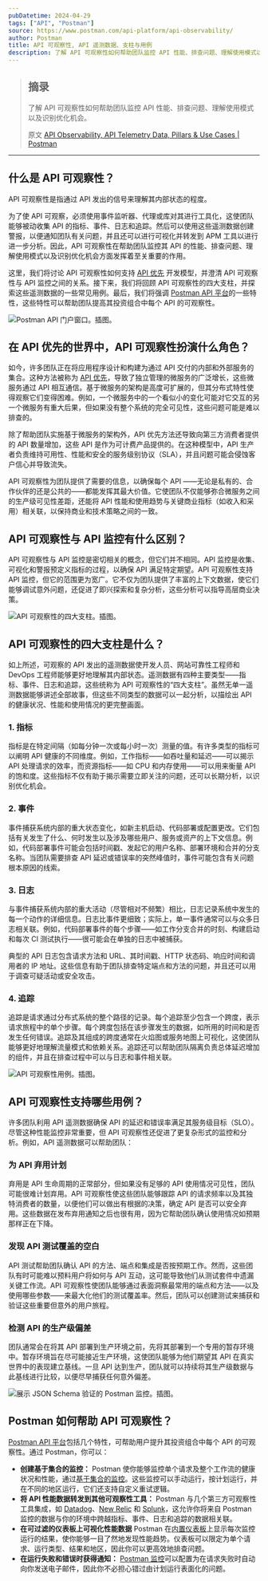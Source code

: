 ```yaml
---
pubDatetime: 2024-04-29
tags: ["API", "Postman"]
source: https://www.postman.com/api-platform/api-observability/
author: Postman
title: API 可观察性, API 遥测数据、支柱与用例
description: 了解 API 可观察性如何帮助团队监控 API 性能、排查问题、理解使用模式以及识别优化机会。
---
```


> ## 摘录
>
> 了解 API 可观察性如何帮助团队监控 API 性能、排查问题、理解使用模式以及识别优化机会。
>
> 原文 [API Observability, API Telemetry Data, Pillars & Use Cases | Postman](https://www.postman.com/api-platform/api-observability/)

---

## 什么是 API 可观察性？

API 可观察性是指通过 API 发出的信号来理解其内部状态的程度。

为了使 API 可观察，必须使用事件监听器、代理或库对其进行工具化，这使团队能够被动收集 API 的指标、事件、日志和追踪。然后可以使用这些遥测数据创建警报，以便通知团队有关问题，并且还可以进行可视化并转发到 APM 工具以进行进一步分析。因此，API 可观察性在帮助团队监控其 API 的性能、排查问题、理解使用模式以及识别优化机会方面发挥着至关重要的作用。

这里，我们将讨论 API 可观察性如何支持 [API 优先](https://www.postman.com/api-first/) 开发模型，并澄清 API 可观察性与 API 监控之间的关系。接下来，我们将回顾 API 可观察性的四大支柱，并探索这些遥测数据的一些常见用例。最后，我们将强调 [Postman API 平台](https://www.postman.com/)的一些特性，这些特性可以帮助团队提高其投资组合中每个 API 的可观察性。

![Postman API 门户窗口。插图。](../../assets/122/api-portal-window-illustration-postman.svg)

## 在 API 优先的世界中，API 可观察性扮演什么角色？

如今，许多团队正在将应用程序设计和构建为通过 API 交付的内部和外部服务的集合。这种方法被称为 [API 优先](https://www.postman.com/api-first/)，导致了独立管理的微服务的广泛增长，这些微服务通过 API 相互通信。基于微服务的架构是高度可扩展的，但其分布式特性使得观察它们变得困难。例如，一个微服务中的一个看似小的变化可能对它交互的另一个微服务有重大后果，但如果没有整个系统的完全可见性，这些问题可能是难以排查的。

除了帮助团队实施基于微服务的架构外，API 优先方法还导致向第三方消费者提供的 API 数量增加，这些 API 是作为可计费产品提供的。在这种模型中，API 生产者负责维持可用性、性能和安全的服务级别协议（SLA），并且问题可能会侵蚀客户信心并导致流失。

API 可观察性为团队提供了需要的信息，以确保每个 API ——无论是私有的、合作伙伴的还是公共的——都能发挥其最大价值。它使团队不仅能够弥合微服务之间的生产级可见性差距，还能将 API 性能和使用趋势与关键商业指标（如收入和采用）相关联，以保持商业和技术策略之间的一致。

## API 可观察性与 API 监控有什么区别？

API 可观察性与 API 监控是密切相关的概念，但它们并不相同。API 监控是收集、可视化和警报预定义指标的过程，以确保 API 满足特定期望。API 可观察性支持 API 监控，但它的范围更为宽广。它不仅为团队提供了丰富的上下文数据，使它们能够调试意外问题，还促进了即兴探索和复杂分析，这些分析可以指导高层商业决策。

![API 可观察性的四大支柱。插图。](../../assets/122/api-observability-four-pillars-illustration.svg)

## API 可观察性的四大支柱是什么？

如上所述，可观察的 API 发出的遥测数据使开发人员、网站可靠性工程师和 DevOps 工程师能够更好地理解其内部状态。遥测数据有四种主要类型——指标、事件、日志和追踪，这些统称为 API 可观察性的“四大支柱”。虽然无单一遥测数据能够讲述全部故事，但这些不同类型的数据可以一起分析，以描绘出 API 的健康状况、性能和使用情况的更完整画面。

### 1\. 指标

指标是在特定间隔（如每分钟一次或每小时一次）测量的值。有许多类型的指标可以阐明 API 健康的不同维度。例如，工作指标——如吞吐量和延迟——可以揭示 API 处理请求的效率，而资源指标——如 CPU 和内存使用——可以用来衡量 API 的饱和度。这些指标不仅有助于揭示需要立即关注的问题，还可以长期分析，以识别优化机会。

### 2\. 事件

事件捕获系统内部的重大状态变化，如新主机启动、代码部署或配置更改。它们包括有关发生了什么、何时发生以及涉及哪些用户、服务或资产的上下文信息。例如，代码部署事件可能会包括时间戳、发起它的用户名称、部署环境和合并的分支名称。当团队需要排查 API 延迟或错误率的突然峰值时，事件可能包含有关问题根本原因的线索。

### 3\. 日志

与事件捕获系统内部的重大活动（尽管相对不频繁）相比，日志记录系统中发生的每一个动作的详细信息。日志比事件更细致；实际上，单一事件通常可以与众多日志相关联。例如，代码部署事件的每个步骤——如工作分支合并的时刻、构建启动和每次 CI 测试执行——很可能会在单独的日志中被捕获。

典型的 API 日志包含请求方法和 URL、其时间戳、HTTP 状态码、响应时间和调用者的 IP 地址。这些信息有助于团队排查特定端点和方法的问题，并且还可以用于调查可疑活动或安全攻击。

### 4\. 追踪

追踪是请求通过分布式系统的整个路径的记录。每个追踪至少包含一个跨度，表示请求旅程中的单个步骤。每个跨度包括在该步骤发生的数据，如所用的时间和是否发生任何错误。追踪及其组成的跨度通常在火焰图或服务地图上可视化，这使团队能够更好地理解流量模式和依赖关系。追踪还可以帮助团队隔离负责总体延迟增加的组件，并且在排查过程中可以与日志和事件相关联。

![API 可观察性用例。插图。](../../assets/122/api-observability-use-cases-illustration.svg)

## API 可观察性支持哪些用例？

许多团队利用 API 遥测数据确保 API 的延迟和错误率满足其服务级目标（SLO）。尽管这种性能监控非常重要，但 API 可观察性还促进了更复杂形式的监控和分析。例如，API 遥测数据可以帮助团队：

### 为 API 弃用计划

弃用是 API 生命周期的正常部分，但如果没有足够的 API 使用情况可见性，团队可能很难计划弃用。API 可观察性使这些团队能够跟踪 API 的请求频率以及其独特消费者的数量，以便他们可以做出有根据的决策，确定 API 是否可以安全弃用。这些数据在发布弃用通知之后也很有用，因为它帮助团队确认使用情况如预期那样正在下降。

### 发现 API 测试覆盖的空白

API 测试帮助团队确认 API 的方法、端点和集成是否按预期工作。然而，这些团队有时可能难以预料用户将如何与 API 互动，这可能导致他们从测试套件中遗漏关键工作流。API 可观察性使团队能够通过表面洞察最常用的端点和方法——以及使用哪些参数——来最大化他们的测试覆盖率。然后，团队可以创建测试来捕获和验证这些重要但意外的用户旅程。

### 检测 API 的生产级偏差

团队通常会在将其 API 部署到生产环境之前，先将其部署到一个专用的暂存环境中。暂存环境旨在尽可能接近生产环境，这使团队能够为他们期望其 API 在真实世界中的表现建立基线。一旦 API 达到生产，团队就可以持续将其生产级数据与此基线进行比较，以便尽早捕获任何意外偏差。

![展示 JSON Schema 验证的 Postman 监控。插图。](../../assets/122/postman-monitors-example.svg)

## Postman 如何帮助 API 可观察性？

[Postman API 平台](https://www.postman.com/)包括几个特性，可帮助用户提升其投资组合中每个 API 的可观察性。通过 Postman，你可以：

- **创建基于集合的监控：** Postman 使你能够监控单个请求及整个工作流的健康状况和性能，通过[基于集合的监控](https://learning.postman.com/docs/monitoring-your-api/intro-monitors/#collection-based-monitors)。这些监控可以手动运行，按计划运行，并在不同的地区运行，它们还支持自定义重试逻辑。
- **将 API 性能数据转发到其他可观察性工具：** Postman 与几个第三方可观察性工具集成，如 [Datadog](https://learning.postman.com/docs/integrations/available-integrations/datadog/)、[New Relic](https://learning.postman.com/docs/integrations/available-integrations/new-relic/) 和 [Splunk](https://learning.postman.com/docs/integrations/available-integrations/splunk/)，这允许你将来自 Postman 监控的数据与你的环境中跨越指标、事件、日志和追踪的数据相关联。
- **在可过滤的仪表板上可视化性能数据** Postman 在[内置仪表板](https://learning.postman.com/docs/monitoring-your-api/viewing-monitor-results/#viewing-monitors-in-postman)上显示每次监控运行的结果，使你能够一目了然地发现性能趋势。仪表板可以限定为单个请求、运行类型、结果和地区，因此你可以更高效地排查问题。
- **在运行失败和错误时获得通知：** [Postman 监控](https://learning.postman.com/docs/monitoring-your-api/intro-monitors/)可以配置为在请求失败时自动向你发送电子邮件，因此你不必担心错过由计划运行表面化的问题。
